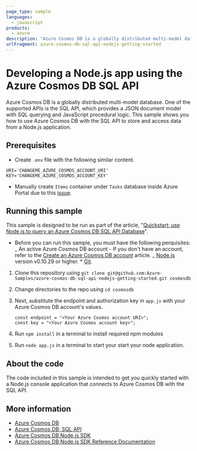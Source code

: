 ```yaml
---
page_type: sample
languages:
  - javascript
products:
  - azure
description: "Azure Cosmos DB is a globally distributed multi-model database."
urlFragment: azure-cosmos-db-sql-api-nodejs-getting-started
---
```


# Developing a Node.js app using the Azure Cosmos DB SQL API

Azure Cosmos DB is a globally distributed multi-model database. One of the supported APIs is the SQL API, which provides a JSON document model with SQL querying and JavaScript procedural logic. This sample shows you how to use Azure Cosmos DB with the SQL API to store and access data from a Node.js application.

## Prerequisites

- Create `.env` file with the following similar content.

```shell
URI='CHANGEME_AZURE_COSMOS_ACCOUNT_URI'
KEY='CHANGEME_AZURE_COSMOS_ACCOUNT_KEY'
```

- Manually create `Items` container under `Tasks` database inside Azure Portal due to this [issue](https://github.com/Azure/azure-cosmos-dotnet-v2/issues/861).

## Running this sample

This sample is designed to be run as part of the article, "[Quickstart: use Node.js to query an Azure Cosmos DB SQL API Database](https://docs.microsoft.com/en-us/azure/cosmos-db/create-sql-api-nodejs)".

- Before you can run this sample, you must have the following perquisites:
  _ An active Azure Cosmos DB account - If you don't have an account, refer to the [Create an Azure Cosmos DB account](https://docs.microsoft.com/en-us/azure/cosmos-db/create-sql-api-nodejs#create-a-database-account) article.
  _ [Node.js](https://nodejs.org/en/) version v0.10.29 or higher. \* [Git](http://git-scm.com/).

1. Clone this repository using `git clone git@github.com:Azure-Samples/azure-cosmos-db-sql-api-nodejs-getting-started.git cosmosdb`

1. Change directories to the repo using `cd cosmosdb`

1. Next, substitute the endpoint and authorization key in `app.js` with your Azure Cosmos DB account's values.

   ```
   const endpoint = "<Your Azure Cosmos account URI>";
   const key = "<Your Azure Cosmos account key>";
   ```

1. Run `npm install` in a terminal to install required npm modules

1. Run `node app.js` in a terminal to start your start your node application.

## About the code

The code included in this sample is intended to get you quickly started with a Node.js console application that connects to Azure Cosmos DB with the SQL API.

## More information

- [Azure Cosmos DB](https://docs.microsoft.com/azure/cosmos-db/introduction)
- [Azure Cosmos DB: SQL API](https://docs.microsoft.com/en-us/azure/cosmos-db/sql-api-introduction)
- [Azure Cosmos DB Node.js SDK](https://docs.microsoft.com/en-us/azure/cosmos-db/sql-api-sdk-node)
- [Azure Cosmos DB Node.js SDK Reference Documentation](http://azure.github.io/azure-documentdb-node/)
